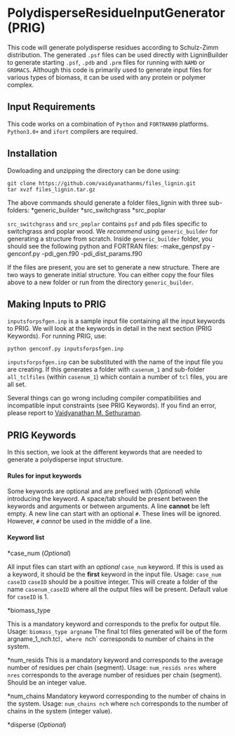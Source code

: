 # PolydisperseResidueInputGenerator (PRIG)

This code will generate polydisperse residues according to Schulz-Zimm
distribution. The generated `.psf` files can be used directly with
LigninBuilder to generate starting `.psf`, `.pdb` and `.prm` files for
running with `NAMD` or `GROMACS`. Although this code is primarily used
to generate input files for various types of biomass, it can be used
with any protein or polymer complex. 

## Input Requirements

This code works on a combination of `Python` and `FORTRAN90`
platforms. `Python3.0+` and `ifort` compilers are required.

## Installation

Dowloading and unzipping the directory can be done using:
```
git clone https://github.com/vaidyanathanms/files_lignin.git
tar xvzf files_lignin.tar.gz
```

The above commands should generate a folder files_lignin with three
sub-folders:
*generic_builder
*src_switchgrass
*src_poplar

`src_switchgrass` and `src_poplar` contains `psf` and `pdb` files
specific to switchgrass and poplar wood. We *recommend* using
`generic_builder` for generating a structure from scratch. Inside
`generic_builder` folder, you should see the following python and
FORTRAN files:
-make_genpsf.py
-genconf.py
-pdi_gen.f90
-pdi_dist_params.f90

If the files are present, you are set to generate a new structure.
There are two ways to generate initial structure. You can either copy
the four files above to a new folder or run from the directory
`generic_builder`. 

## Making Inputs to PRIG

`inputsforpsfgen.inp` is a sample input file containing all the input
keywords to PRIG. We will look at the keywords in detail in the next
section (PRIG Keywords). For running PRIG, use:

```python genconf.py inputsforpsfgen.inp```

`inputsforpsfgen.inp` can be substituted with the name of the input
file you are creating. If this generates a folder with `casenum_1` and
sub-folder `all_tclfiles` (within `casenum_1`) which contain a number
of `tcl` files, you are all set. 

Several things can go wrong including compiler compatibilities and
incompatible input constraints (see PRIG Keywords). If you find an
error, please report to [Vaidyanathan M. Sethuraman](v0e@ornl.gov).

## PRIG Keywords

In this section, we look at the different keywords that are needed to
generate a polydisperse input structure. 

#### Rules for input keywords
Some keywords are optional and are prefixed with (*Optional*) while
introducing the keyword. A space/tab should be present between the
keywords and arguments or between arguments. A line **cannot** be left
empty. A new line can start with an optional `#`. These lines will be
ignored. However, `#` *cannot* be used in the middle of a line.

#### Keyword list

*case_num (*Optional*)

All input files can start with an *optional* `case_num` keyword. If
this is used as a keyword, it should be the **first** keyword in the
input file. Usage:
```case_num caseID```
`caseID` should be a positive integer. This will create a folder of the
name `casenum_caseID` where all the output files will be
present. Default value for `caseID` is 1.

*biomass_type

This is a mandatory keyword and corresponds to the prefix for output
file. Usage: 
```biomass_type argname```
The final tcl files generated will be of the form argname_1_nch.tcl`,
where `nch` corresponds to number of chains in the system.


*num_resids
This is a mandatory keyword and corresponds to the average number of
residues per chain (segment). Usage:
```num_resids nres```
where `nres` corresponds to the average number of residues per chain
(segment). Should be an integer value.

*num_chains
Mandatory keyword corresponding to the number of chains in the
system. Usage:
```num_chains nch```
where `nch` corresponds to the number of chains in the system (integer
value). 

*disperse (*Optional*)



